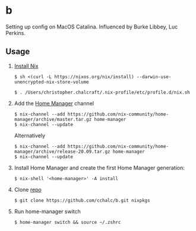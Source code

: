 # b
Setting up config on MacOS Catalina. Influenced by Burke Libbey, Luc Perkins.

## Usage

1. [Install Nix](https://nixos.org/manual/nix/stable/#sect-macos-installation)

    ```console
    $ sh <(curl -L https://nixos.org/nix/install) --darwin-use-unencrypted-nix-store-volume
    ```
    ```console
    $ . /Users/christopher.chalcraft/.nix-profile/etc/profile.d/nix.sh
    ```
    
2. Add the [Home Manager](https://github.com/nix-community/home-manager/blob/master/README.md) channel

    ```console
    $ nix-channel --add https://github.com/nix-community/home-manager/archive/master.tar.gz home-manager
    $ nix-channel --update
    ```
    
    Alternatively
    ```console
    $ nix-channel --add https://github.com/nix-community/home-manager/archive/release-20.09.tar.gz home-manager
    $ nix-channel --update
    ```

3. Install Home Manager and create the first Home Manager generation:

    ```console
    $ nix-shell '<home-manager>' -A install
    ```

4. Clone [repo](https://github.com/cchalc/b)

    ```console
    $ git clone https://github.com/cchalc/b.git nixpkgs
    ```

5. Run home-manager switch

    ```console
    $ home-manager switch && source ~/.zshrc
    ```
